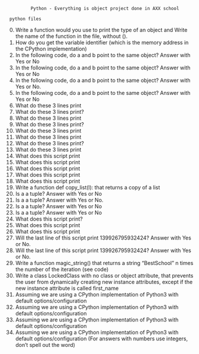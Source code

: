              Python - Everything is object project done in AXX school
           
     python files
     
0. Write a function would you use to print the type of an object and Write the name of the function in the file, without ().
1. How do you get the variable identifier (which is the memory address in the CPython implementation)
2. In the following code, do a and b point to the same object? Answer with Yes or No
3. In the following code, do a and b point to the same object? Answer with Yes or No
4. In the following code, do a and b point to the same object? Answer with Yes or No.
5. In the following code, do a and b point to the same object? Answer with Yes or No
6. What do these 3 lines print
7. What do these 3 lines print?
8. What do these 3 lines print
9. What do these 3 lines print?
10. What do these 3 lines print
11. What do these 3 lines print
12. What do these 3 lines print?
13. What do these 3 lines print
14. What does this script print
15. What does this script print
16. What does this script print
17. What does this script print
18. What does this script print
19. Write a function def copy_list(l): that returns a copy of a list
20. Is a a tuple? Answer with Yes or No
21. Is a a tuple? Answer with Yes or No.
22. Is a a tuple? Answer with Yes or No
23. Is a a tuple? Answer with Yes or No
24. What does this script print?
25. What does this script print
26. What does this script print
27. Will the last line of this script print 139926795932424? Answer with Yes or No.
28. Will the last line of this script print 139926795932424? Answer with Yes or No.
29. Write a function magic_string() that returns a string “BestSchool” n times the number of the iteration (see code)
30. Write a class LockedClass with no class or object attribute, that prevents the user from dynamically creating new instance attributes, except if the new instance attribute is called first_name
31. Assuming we are using a CPython implementation of Python3 with default options/configuration
32. Assuming we are using a CPython implementation of Python3 with default options/configuration
33. Assuming we are using a CPython implementation of Python3 with default options/configuration
34. Assuming we are using a CPython implementation of Python3 with default options/configuration (For answers with numbers use integers, don’t spell out the word)
